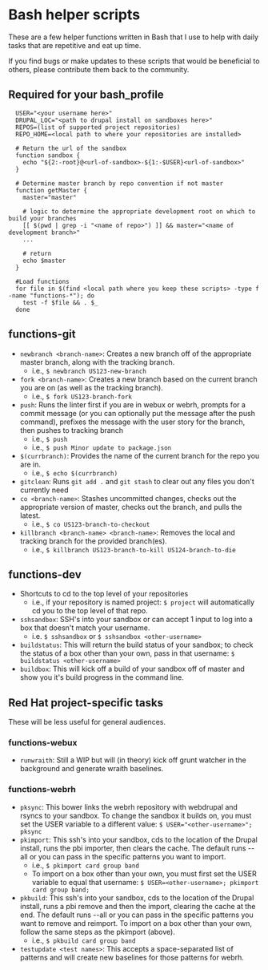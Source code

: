# Bash helper scripts
These are a few helper functions written in Bash that I use to help with daily tasks that are repetitive and eat up time.

If you find bugs or make updates to these scripts that would be beneficial to others, please contribute them back to the community.

## Required for your bash_profile
```
  USER="<your username here>"
  DRUPAL_LOC="<path to drupal install on sandboxes here>"
  REPOS=(list of supported project repositories)
  REPO_HOME=<local path to where your repositories are installed>
  
  # Return the url of the sandbox
  function sandbox {
    echo "${2:-root}@<url-of-sandbox>-${1:-$USER}<url-of-sandbox>"
  }
  
  # Determine master branch by repo convention if not master
  function getMaster {
    master="master"
    
    # logic to determine the appropriate development root on which to build your branches
    [[ $(pwd | grep -i "<name of repo>") ]] && master="<name of development branch>"
    ...
    
    # return
    echo $master
  }
  
  #Load functions
  for file in $(find <local path where you keep these scripts> -type f -name "functions-*"); do
    test -f $file && . $_
  done
```

## functions-git
- `newbranch <branch-name>`: Creates a new branch off of the appropriate master branch, along with the tracking branch.
  - i.e., `$ newbranch US123-new-branch`
- `fork <branch-name>`: Creates a new branch based on the current branch you are on (as well as the tracking branch).
  - i.e., `$ fork US123-branch-fork`
- `push`: Runs the linter first if you are in webux or webrh, prompts for a commit message (or you can optionally put the message after the push command), prefixes the message with the user story for the branch, then pushes to tracking branch
  - i.e., `$ push`
  - i.e., `$ push Minor update to package.json`
- `$(currbranch)`: Provides the name of the current branch for the repo you are in.
  - i.e., `$ echo $(currbranch)`
- `gitclean`: Runs `git add .` and `git stash` to clear out any files you don't currently need
- `co <branch-name>`: Stashes uncommitted changes, checks out the appropriate version of master, checks out the branch, and pulls the latest.
  - i.e., `$ co US123-branch-to-checkout`
- `killbranch <branch-name> <branch-name>`: Removes the local and tracking branch for the provided branch(es).
  - i.e., `$ killbranch US123-branch-to-kill US124-branch-to-die`
  
## functions-dev
- Shortcuts to cd to the top level of your repositories
  - i.e., if your repository is named project: `$ project` will automatically cd you to the top level of that repo.
- `sshsandbox`: SSH's into your sandbox or can accept 1 input to log into a box that doesn't match your username.
  - i.e. `$ sshsandbox` or `$ sshsandbox <other-username>`
- `buildstatus`: This will return the build status of your sandbox; to check the status of a box other than your own, pass in that username: `$ buildstatus <other-username>`
- `buildbox`: This will kick off a build of your sandbox off of master and show you it's build progress in the command line.
  
## Red Hat project-specific tasks
These will be less useful for general audiences.

### functions-webux
- `runwraith`: Still a WIP but will (in theory) kick off grunt watcher in the background and generate wraith baselines.

### functions-webrh
- `pksync`: This bower links the webrh repository with webdrupal and rsyncs to your sandbox.  To change the sandbox it builds on, you must set the USER variable to a different value: `$ USER="<other-username>"; pksync`
- `pkimport`: This ssh's into your sandbox, cds to the location of the Drupal install, runs the pbi importer, then clears the cache. The default runs --all or you can pass in the specific patterns you want to import.
  - i.e., `$ pkimport card group band`
  - To import on a box other than your own, you must first set the USER variable to equal that username: `$ USER=<other-username>; pkimport card group band;`
- `pkbuild`: This ssh's into your sandbox, cds to the location of the Drupal install, runs a pbi remove and then the import, clearing the cache at the end.  The default runs --all or you can pass in the specific patterns you want to remove and reimport.  To import on a box other than your own, follow the same steps as the pkimport (above).
  - i.e., `$ pkbuild card group band`
- `testupdate <test names>`: This accepts a space-separated list of patterns and will create new baselines for those patterns for webrh.

